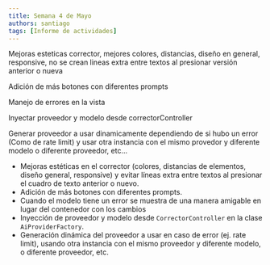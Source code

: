 ```yaml
---
title: Semana 4 de Mayo
authors: santiago
tags: [Informe de actividades]
---
```


Mejoras esteticas corrector, mejores colores, distancias, diseño en general, responsive, no se crean lineas extra entre textos al presionar versión anterior o nueva

Adición de más botones con diferentes prompts

Manejo de errores en la vista

Inyectar proveedor y modelo desde correctorController

Generar proveedor a usar dinamicamente dependiendo de si hubo un error (Como de rate limit) y usar otra instancia con el mismo provedor y diferente modelo o diferente proveedor, etc...

- Mejoras estéticas en el corrector (colores, distancias de elementos, diseño general, responsive) y evitar líneas extra entre textos al presionar el cuadro de texto anterior o nuevo.
- Adición de más botones con diferentes prompts.
- Cuando el modelo tiene un error se muestra de una manera amigable en lugar del contenedor con los cambios
- Inyección de proveedor y modelo desde `CorrectorController` en la clase `AiProviderFactory`.
- Generación dinámica del proveedor a usar en caso de error (ej. rate limit), usando otra instancia con el mismo proveedor y diferente modelo, o diferente proveedor, etc.